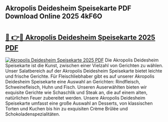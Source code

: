 ## Akropolis Deidesheim Speisekarte PDF Download Online 2025 4kF6O

# <h2><a href="http://gc8m6l.nevu.top/?p=Akropolis+Deidesheim+Speisekarte">🔗 👉🔴 Akropolis Deidesheim Speisekarte 2025 PDF</a></h2>

[![Akropolis Deidesheim Speisekarte 2025 PDF](https://i.imgur.com/dBaPXMq.png)](http://gc8m6l.nevu.top/?p=Akropolis+Deidesheim+Speisekarte)
Die Akropolis Deidesheim Speisekarte ist die Kunst, zwischen einer Vielzahl von Gerichten zu wählen. Unser Salatbereich auf der Akropolis Deidesheim Speisekarte bietet leichte und frische Gerichte. Für Fleischliebhaber gibt es auf unserer Akropolis Deidesheim Speisekarte eine Auswahl an Gerichten: Rindfleisch, Schweinefleisch, Huhn und Fisch. Unseren Auserwählten bieten wir exquisite Gerichte wie Schaschlik und Steak an, die auf einem alten, natürlichen Feuer zubereitet werden. Unsere Akropolis Deidesheim Speisekarte umfasst eine große Auswahl an Desserts, von klassischen Torten und Kuchen bis hin zu exquisiten Crème Brûlée und Schokoladenspezialitäten.
